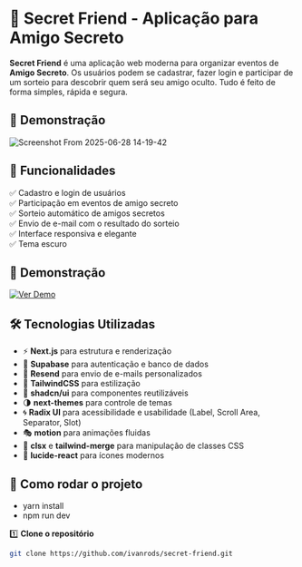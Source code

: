 # 🎁 Secret Friend - Aplicação para Amigo Secreto  

**Secret Friend** é uma aplicação web moderna para organizar eventos de **Amigo Secreto**. Os usuários podem se cadastrar, fazer login e participar de um sorteio para descobrir quem será seu amigo oculto. Tudo é feito de forma simples, rápida e segura.  

## 🎨 Demonstração  

![Screenshot From 2025-06-28 14-19-42](https://github.com/user-attachments/assets/15a2aee7-a551-4377-8561-dd997d5e656f)


## 🚀 Funcionalidades  

✅ Cadastro e login de usuários  
✅ Participação em eventos de amigo secreto  
✅ Sorteio automático de amigos secretos  
✅ Envio de e-mail com o resultado do sorteio  
✅ Interface responsiva e elegante  
✅ Tema escuro  

## 🔗 Demonstração  

[![Ver Demo](https://img.shields.io/badge/Demo-Ao%20vivo-blue?style=for-the-badge&logo=vercel)](https://secret-friend-web.vercel.app/) 

## 🛠️ Tecnologias Utilizadas  

- ⚡ **Next.js** para estrutura e renderização  
- 🧠 **Supabase** para autenticação e banco de dados  
- 📩 **Resend** para envio de e-mails personalizados  
- 💅 **TailwindCSS** para estilização  
- 🧱 **shadcn/ui** para componentes reutilizáveis  
- 🌗 **next-themes** para controle de temas  
- 🌀 **Radix UI** para acessibilidade e usabilidade (Label, Scroll Area, Separator, Slot)  
- 🎭 **motion** para animações fluidas  
- 🧩 **clsx** e **tailwind-merge** para manipulação de classes CSS  
- 🎨 **lucide-react** para ícones modernos  

## 📂 Como rodar o projeto

- yarn install
- npm run dev

1️⃣ **Clone o repositório**  
```bash
git clone https://github.com/ivanrods/secret-friend.git




